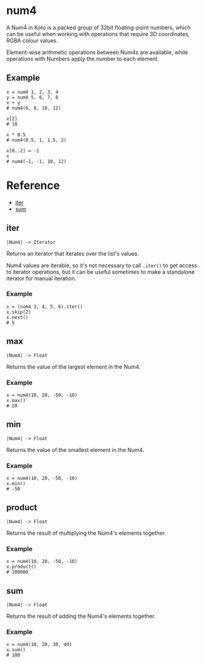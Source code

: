 # num4

A Num4 in Koto is a packed group of 32bit floating-point numbers,
which can be useful when working with operations that require 3D coordinates,
RGBA colour values.

Element-wise arithmetic operations between Num4s are available,
while operations with Numbers apply the number to each element.

## Example

```koto
x = num4 1, 2, 3, 4
y = num4 5, 6, 7, 8
x + y
# num4(6, 8, 10, 12)

x[2]
# 10

x * 0.5
# num4(0.5, 1, 1.5, 2)

x[0..2] = -1
x
# num4(-1, -1, 10, 12)
```

# Reference

- [iter](#iter)
- [sum](#sum)

## iter

`|Num4| -> Iterator`

Returns an iterator that iterates over the list's values.

Num4 values are iterable, so it's not necessary to call `.iter()` to get access
to iterator operations, but it can be useful sometimes to make a standalone
iterator for manual iteration.

### Example

```koto
x = (num4 3, 4, 5, 6).iter()
x.skip(2)
x.next()
# 5
```

## max

`|Num4| -> Float`

Returns the value of the largest element in the Num4.

### Example

```koto
x = num4(10, 20, -50, -10)
x.max()
# 20
```

## min

`|Num4| -> Float`

Returns the value of the smallest element in the Num4.

### Example

```koto
x = num4(10, 20, -50, -10)
x.min()
# -50
```

## product

`|Num4| -> Float`

Returns the result of multiplying the Num4's elements together.

### Example

```koto
x = num4(10, 20, -50, -10)
x.product()
# 100000
```

## sum

`|Num4| -> Float`

Returns the result of adding the Num4's elements together.

### Example

```koto
x = num4(10, 20, 30, 40)
x.sum()
# 100
```
